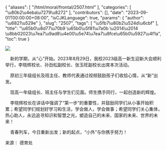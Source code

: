 {
    "aliases": [
        "/html/moral/frontal/2507.html"
    ],
    "categories": [
        "\u80b2\u4eba\u7279\u8272"
    ],
    "contributors": [],
    "date": "2023-09-01T00:00:00+08:00",
    "isCJKLanguage": true,
    "params": {
        "author": "\u6821\u529e"
    },
    "slug": "2507",
    "tags": [
        "\u5fb7\u80b2\u524d\u6cbf"
    ],
    "title": "\u65b0\u8d77\u70b9 \u65b0\u5f81\u7a0b \u2014\u2014 \u8bb02023\u7ea7\u9ad8\u4e00\u5e74\u7ea7\u8fce\u65b0\u5927\u4f1a",
    "toc": true
}

![](https://cdn.tfls.online/mirror/full/c24c1ec807e399f7fb6ce8b1b12724bcc4199e56.jpg)




     新的学期，从“心”开始。2023年8月29日，我校2023级高一新生迎新大会顺利举行，李晓辉校长、孙劲松副校长、张玉旺副校长出席本次活动。




  





     原初三年级组长及班主任、教师代表通过视频鼓励孩子们收拾心情，从“新”出发。




  





     现高一年级组长、班主任与学生们见面。师生携手同行，一起创造新的辉煌。




  





  





     李晓辉校长在讲话中强调了“第一步”的重要性，并鼓励同学们从小事开始积累；希望同学们规划好学习和生活，学会做人，学会做事；希望同学们关心集体，热心助人，永远追寻知识和智慧之光，塑造自己的未来、国家的未来、世界的未来！




  





     青春列车，今日重新出发；新的起点，“小外”与你携手努力！




  




来源｜ 德育处

  



